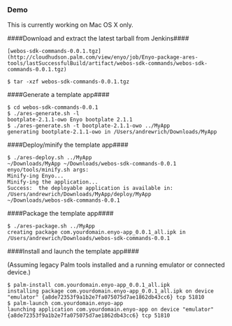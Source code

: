 ### Demo

This is currently working on Mac OS X only.

####Download and extract the latest tarball from Jenkins####

	[webos-sdk-commands-0.0.1.tgz](http://cloudhudson.palm.com/view/enyo/job/Enyo-package-ares-tools/lastSuccessfulBuild/artifact/webos-sdk-commands/webos-sdk-commands-0.0.1.tgz)

	$ tar -xzf webos-sdk-commands-0.0.1.tgz
	
####Generate a template app####

	$ cd webos-sdk-commands-0.0.1
	$ ./ares-generate.sh -l
	bootplate-2.1.1-owo	Enyo bootplate 2.1.1
	$ ./ares-generate.sh -t bootplate-2.1.1-owo ../MyApp
	generating bootplate-2.1.1-owo in /Users/andrewrich/Downloads/MyApp	
	
####Deploy/minify the template app####

	$ ./ares-deploy.sh ../MyApp 
	~/Downloads/MyApp ~/Downloads/webos-sdk-commands-0.0.1
	enyo/tools/minify.sh args: 
	Minify-ing Enyo...
	Minify-ing the application...
	Success:  the deployable application is available in:  /Users/andrewrich/Downloads/MyApp/deploy/MyApp
	~/Downloads/webos-sdk-commands-0.0.1

####Package the template app####

	$ ./ares-package.sh ../MyApp
	creating package com.yourdomain.enyo-app_0.0.1_all.ipk in /Users/andrewrich/Downloads/webos-sdk-commands-0.0.1


####Install and launch the template app####

(Assuming legacy Palm tools installed and a running emulator or connected device.)

	$ palm-install com.yourdomain.enyo-app_0.0.1_all.ipk 
	installing package com.yourdomain.enyo-app_0.0.1_all.ipk on device "emulator" {a8de72353f9a1b2e7fa075075d7ae1862db43cc6} tcp 51810
	$ palm-launch com.yourdomain.enyo-app
	launching application com.yourdomain.enyo-app on device "emulator" {a8de72353f9a1b2e7fa075075d7ae1862db43cc6} tcp 51810
	
